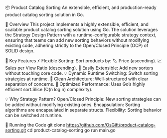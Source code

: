 📦 Product Catalog Sorting
An extensible, efficient, and production-ready product catalog sorting solution in Go.

🚀 Overview
This project implements a highly extensible, efficient, and scalable product catalog sorting solution using Go. The solution leverages the Strategy Design Pattern with a runtime-configurable strategy context, ensuring that teams can add new sorting behaviors without modifying existing code, adhering strictly to the Open/Closed Principle (OCP) of SOLID design.

🎯 Key Features
⚡ Flexible Sorting: Sort products by:
🏷 Price (ascending).
📈 Sales per View Ratio (descending).
🧩 Easily Extensible: Add new sorters without touching core code.
💡 Dynamic Runtime Switching: Switch sorting strategies at runtime.
🧱 Clean Architecture: Well-structured with clear separation of concerns.
🚀 Optimized Performance: Uses Go’s highly efficient sort.Slice (O(n log n) complexity).


💡 Why Strategy Pattern?
Open/Closed Principle: New sorting strategies can be added without modifying existing ones.
Encapsulation: Sorting algorithms are encapsulated in separate structs.
Flexibility: Sorting behavior can be switched at runtime.

🏃 Running the Code
git clone https://github.com/OsGift/product-catalog-sorting.git
cd product-catalog-sorting
go run main.go